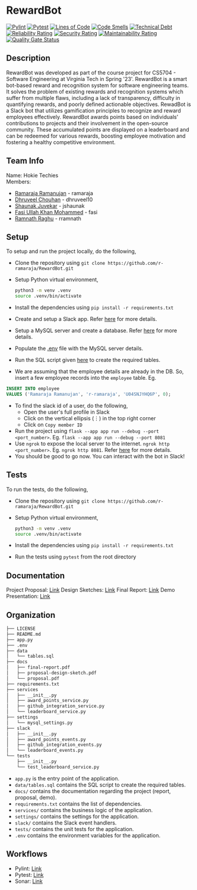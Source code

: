 # RewardBot

[![Pylint](https://github.com/r-ramaraja/RewardBot/actions/workflows/pylint.yml/badge.svg)](https://github.com/r-ramaraja/RewardBot/actions/workflows/pylint.yml)
[![Pytest](https://github.com/r-ramaraja/RewardBot/actions/workflows/pytest.yml/badge.svg)](https://github.com/r-ramaraja/RewardBot/actions/workflows/pytest.yml)
[![Lines of Code](https://sonarcloud.io/api/project_badges/measure?project=r-ramaraja_RewardBot&metric=ncloc)](https://sonarcloud.io/summary/new_code?id=r-ramaraja_RewardBot)
[![Code Smells](https://sonarcloud.io/api/project_badges/measure?project=r-ramaraja_RewardBot&metric=code_smells)](https://sonarcloud.io/summary/new_code?id=r-ramaraja_RewardBot)
[![Technical Debt](https://sonarcloud.io/api/project_badges/measure?project=r-ramaraja_RewardBot&metric=sqale_index)](https://sonarcloud.io/summary/new_code?id=r-ramaraja_RewardBot)
[![Reliability Rating](https://sonarcloud.io/api/project_badges/measure?project=r-ramaraja_RewardBot&metric=reliability_rating)](https://sonarcloud.io/summary/new_code?id=r-ramaraja_RewardBot)
[![Security Rating](https://sonarcloud.io/api/project_badges/measure?project=r-ramaraja_RewardBot&metric=security_rating)](https://sonarcloud.io/summary/new_code?id=r-ramaraja_RewardBot)
[![Maintainability Rating](https://sonarcloud.io/api/project_badges/measure?project=r-ramaraja_RewardBot&metric=sqale_rating)](https://sonarcloud.io/summary/new_code?id=r-ramaraja_RewardBot)
[![Quality Gate Status](https://sonarcloud.io/api/project_badges/measure?project=r-ramaraja_RewardBot&metric=alert_status)](https://sonarcloud.io/summary/new_code?id=r-ramaraja_RewardBot)

## Description

RewardBot was developed as part of the course project  for CS5704 - Software Engineering at Virginia Tech in Spring '23'. RewardBot is a smart bot-based reward and recognition system for software engineering teams. It solves the problem of existing rewards and recognition systems which suffer from multiple flaws, including a lack of transparency, difficulty in quantifying rewards, and poorly defined actionable objectives. RewadBot is a Slack bot that utilizes gamification principles to recognize and reward employees effectively. RewardBot awards points based on individuals’ contributions to projects and their involvement in the open-source community. These accumulated points are displayed on a leaderboard and can be redeemed for various rewards, boosting employee motivation and fostering a healthy competitive environment.

## Team Info

Name: Hokie Techies  
Members:

- [Ramaraja Ramanujan](https://github.com/r-ramaraja) - ramaraja
- [Dhruveel Chouhan](https://github.com/dhruveel10) - dhruveel10
- [Shaunak Juvekar](https://github.com/shaunakjuvekar) - jshaunak
- [Fasi Ullah Khan Mohammed](https://github.com/fasikhan03) - fasi
- [Ramnath Raghu](https://github.com/rramnath-vt) - rramnath

## Setup

To setup and run the project locally, do the following,

- Clone the repository using `git clone https://github.com/r-ramaraja/RewardBot.git`
- Setup Python virtual environment,
  
    ```bash
    python3 -m venv .venv
    source .venv/bin/activate
    ```

- Install the dependencies using `pip install -r requirements.txt`
- Create and setup a Slack app. Refer [here](https://github.com/r-ramaraja/RewardBot/wiki/Slack-App-Setup) for more details.
- Setup a MySQL server and create a database. Refer [here](https://dev.mysql.com/doc/mysql-getting-started/en/) for more details.
- Populate the [.env](.env) file with the MySQL server details.
- Run the SQL script given [here](data/tables.sql) to create the required tables.
- We are assuming that the employee details are already in the DB. So, insert a few employee records into the `employee` table. Eg.
  
```sql
INSERT INTO employee 
VALUES ('Ramaraja Ramanujan', 'r-ramaraja', 'U04SNJYHQ6P', 0);
```

- To find the slack id of a user, do the following,
  - Open the user's full profile in Slack
  - Click on the vertical ellipsis (⋮) in the top right corner
  - Click on `Copy member ID`
- Run the project using `flask --app app run --debug --port <port_number>`. Eg. `flask --app app run --debug --port 8081`
- Use `ngrok` to expose the local server to the internet. `ngrok http <port_number>`. Eg. `ngrok http 8081`. Refer [here](https://ngrok.com/docs#getting-started-expose) for more details.
- You should be good to go now. You can interact with the bot in Slack!

## Tests

To run the tests, do the following,

- Clone the repository using `git clone https://github.com/r-ramaraja/RewardBot.git`
- Setup Python virtual environment,
  
    ```bash
    python3 -m venv .venv
    source .venv/bin/activate
    ```

- Install the dependencies using `pip install -r requirements.txt`
- Run the tests using `pytest` from the root directory

## Documentation

Project Proposal: [Link](docs/proposal.pdf)
Design Sketches: [Link](docs/design_sketches.pdf)
Final Report: [Link](docs/final_report.pdf)
Demo Presentation: [Link](docs/demo.pdf)

## Organization

```bash
├── LICENSE
├── README.md
├── app.py
├── .env
├── data
│   └── tables.sql
├── docs
│   ├── final-report.pdf
│   ├── proposal-design-sketch.pdf
│   └── proposal.pdf
├── requirements.txt
├── services
│   ├── __init__.py
│   ├── award_points_service.py
│   ├── github_integration_service.py
│   └── leaderboard_service.py
├── settings
│   └── mysql_settings.py
├── slack
│   ├── __init__.py
│   ├── award_points_events.py
│   ├── github_integration_events.py
│   └── leaderboard_events.py
└── tests
    ├── __init__.py
    └── test_leaderboard_service.py
```

- `app.py` is the entry point of the application.
- `data/tables.sql` contains the SQL script to create the required tables.
- `docs/` contains the documentation regarding the project (report, proposal, demo).
- `requirements.txt` contains the list of dependencies.
- `services/` contains the business logic of the application.
- `settings/` contains the settings for the application.
- `slack/` contains the Slack event handlers.
- `tests/` contains the unit tests for the application.
- `.env` contains the environment variables for the application.

## Workflows

- Pylint: [Link](https://github.com/r-ramaraja/RewardBot/actions/workflows/pylint.yml)
- Pytest: [Link](https://github.com/r-ramaraja/RewardBot/actions/workflows/pytest.yml)
- Sonar: [Link](https://sonarcloud.io/dashboard?id=r-ramaraja_RewardBot)